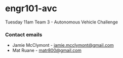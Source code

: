 # engr101-avc
Tuesday 11am Team 3 - Autonomous Vehicle Challenge
### Contact emails

* Jamie McClymont - jamie.mcclymont@gmail.com
* Mat Ruane - matr800@gmail.com

